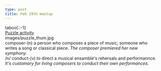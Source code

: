 ```yaml
---
type: post
title: Feb 19th meetup
---
```

taboo[::-1]  
[Puzzle activity](images/puzzle_story.pdf)  
images/puzzle_thum.jpg  
composer-(n) a person who composes a piece of music; someone who writes a song or classical piece. _The composer premiered her new symphony._  
/n/
conduct-(v) to direct a musical ensamble's rehersals and performannce. _It's customary for living composers to conduct their own performances._  
